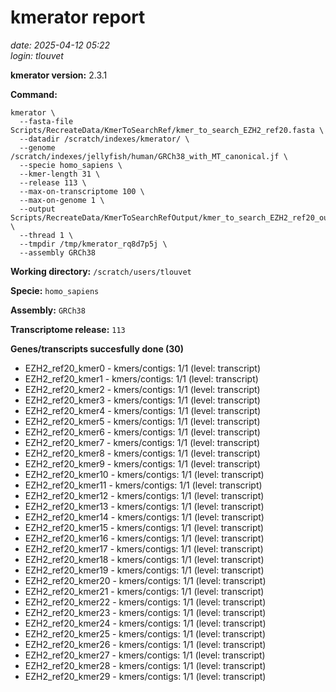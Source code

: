 # kmerator report
*date: 2025-04-12 05:22*  
*login: tlouvet*

**kmerator version:** 2.3.1

**Command:**

```
kmerator \
  --fasta-file Scripts/RecreateData/KmerToSearchRef/kmer_to_search_EZH2_ref20.fasta \
  --datadir /scratch/indexes/kmerator/ \
  --genome /scratch/indexes/jellyfish/human/GRCh38_with_MT_canonical.jf \
  --specie homo_sapiens \
  --kmer-length 31 \
  --release 113 \
  --max-on-transcriptome 100 \
  --max-on-genome 1 \
  --output Scripts/RecreateData/KmerToSearchRefOutput/kmer_to_search_EZH2_ref20_output \
  --thread 1 \
  --tmpdir /tmp/kmerator_rq8d7p5j \
  --assembly GRCh38
```

**Working directory:** `/scratch/users/tlouvet`

**Specie:** `homo_sapiens`

**Assembly:** `GRCh38`

**Transcriptome release:** `113`

**Genes/transcripts succesfully done (30)**

- EZH2_ref20_kmer0 - kmers/contigs: 1/1 (level: transcript)
- EZH2_ref20_kmer1 - kmers/contigs: 1/1 (level: transcript)
- EZH2_ref20_kmer2 - kmers/contigs: 1/1 (level: transcript)
- EZH2_ref20_kmer3 - kmers/contigs: 1/1 (level: transcript)
- EZH2_ref20_kmer4 - kmers/contigs: 1/1 (level: transcript)
- EZH2_ref20_kmer5 - kmers/contigs: 1/1 (level: transcript)
- EZH2_ref20_kmer6 - kmers/contigs: 1/1 (level: transcript)
- EZH2_ref20_kmer7 - kmers/contigs: 1/1 (level: transcript)
- EZH2_ref20_kmer8 - kmers/contigs: 1/1 (level: transcript)
- EZH2_ref20_kmer9 - kmers/contigs: 1/1 (level: transcript)
- EZH2_ref20_kmer10 - kmers/contigs: 1/1 (level: transcript)
- EZH2_ref20_kmer11 - kmers/contigs: 1/1 (level: transcript)
- EZH2_ref20_kmer12 - kmers/contigs: 1/1 (level: transcript)
- EZH2_ref20_kmer13 - kmers/contigs: 1/1 (level: transcript)
- EZH2_ref20_kmer14 - kmers/contigs: 1/1 (level: transcript)
- EZH2_ref20_kmer15 - kmers/contigs: 1/1 (level: transcript)
- EZH2_ref20_kmer16 - kmers/contigs: 1/1 (level: transcript)
- EZH2_ref20_kmer17 - kmers/contigs: 1/1 (level: transcript)
- EZH2_ref20_kmer18 - kmers/contigs: 1/1 (level: transcript)
- EZH2_ref20_kmer19 - kmers/contigs: 1/1 (level: transcript)
- EZH2_ref20_kmer20 - kmers/contigs: 1/1 (level: transcript)
- EZH2_ref20_kmer21 - kmers/contigs: 1/1 (level: transcript)
- EZH2_ref20_kmer22 - kmers/contigs: 1/1 (level: transcript)
- EZH2_ref20_kmer23 - kmers/contigs: 1/1 (level: transcript)
- EZH2_ref20_kmer24 - kmers/contigs: 1/1 (level: transcript)
- EZH2_ref20_kmer25 - kmers/contigs: 1/1 (level: transcript)
- EZH2_ref20_kmer26 - kmers/contigs: 1/1 (level: transcript)
- EZH2_ref20_kmer27 - kmers/contigs: 1/1 (level: transcript)
- EZH2_ref20_kmer28 - kmers/contigs: 1/1 (level: transcript)
- EZH2_ref20_kmer29 - kmers/contigs: 1/1 (level: transcript)
